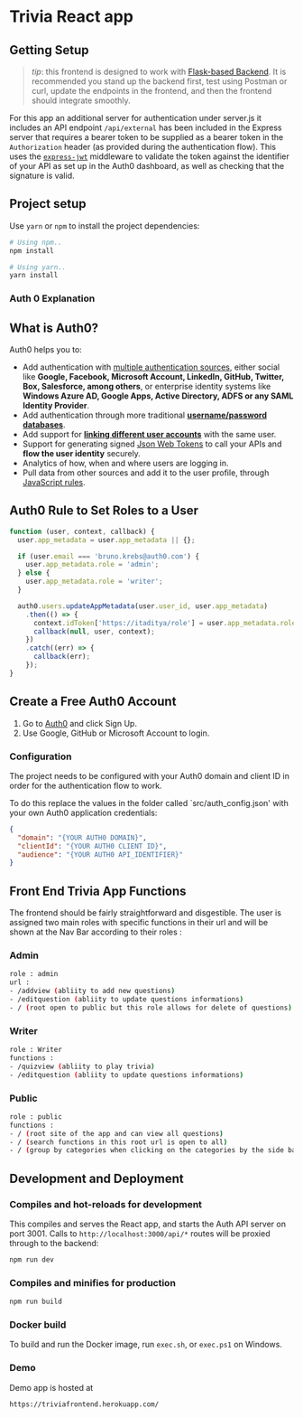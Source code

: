 # Trivia React app

## Getting Setup

> _tip_: this frontend is designed to work with [Flask-based Backend](../backend). It is recommended you stand up the backend first, test using Postman or curl, update the endpoints in the frontend, and then the frontend should integrate smoothly.


For this app an additional server for authentication under server.js it includes an API endpoint `/api/external` has been included in the Express server that requires a bearer token to be supplied as a bearer token in the `Authorization` header (as provided during the authentication flow). This uses the [`express-jwt`](https://github.com/auth0/express-jwt) middleware to validate the token against the identifier of your API as set up in the Auth0 dashboard, as well as checking that the signature is valid.

## Project setup

Use `yarn` or `npm` to install the project dependencies:

```bash
# Using npm..
npm install

# Using yarn..
yarn install
```
### Auth 0 Explanation 

## What is Auth0?

Auth0 helps you to:

- Add authentication with [multiple authentication sources](https://docs.auth0.com/identityproviders), either social like **Google, Facebook, Microsoft Account, LinkedIn, GitHub, Twitter, Box, Salesforce, among others**, or enterprise identity systems like **Windows Azure AD, Google Apps, Active Directory, ADFS or any SAML Identity Provider**.
- Add authentication through more traditional **[username/password databases](https://docs.auth0.com/mysql-connection-tutorial)**.
- Add support for **[linking different user accounts](https://docs.auth0.com/link-accounts)** with the same user.
- Support for generating signed [Json Web Tokens](https://docs.auth0.com/jwt) to call your APIs and **flow the user identity** securely.
- Analytics of how, when and where users are logging in.
- Pull data from other sources and add it to the user profile, through [JavaScript rules](https://docs.auth0.com/rules).

## Auth0 Rule to Set Roles to a User

```js
function (user, context, callback) {
  user.app_metadata = user.app_metadata || {};

  if (user.email === 'bruno.krebs@auth0.com') {
    user.app_metadata.role = 'admin';
  } else {
    user.app_metadata.role = 'writer';
  }

  auth0.users.updateAppMetadata(user.user_id, user.app_metadata)
    .then(() => {
      context.idToken['https://itaditya/role'] = user.app_metadata.role;
      callback(null, user, context);
    })
    .catch((err) => {
      callback(err);
    });
}
```














## Create a Free Auth0 Account

1. Go to [Auth0](https://auth0.com/signup) and click Sign Up.
2. Use Google, GitHub or Microsoft Account to login.
### Configuration

The project needs to be configured with your Auth0 domain and client ID in order for the authentication flow to work.

To do this replace the values in the folder called `src/auth_config.json' with your own Auth0 application credentials:

```json
{
  "domain": "{YOUR AUTH0 DOMAIN}",
  "clientId": "{YOUR AUTH0 CLIENT ID}",
  "audience": "{YOUR AUTH0 API_IDENTIFIER}"
}
```


## Front End Trivia App Functions

The frontend should be fairly straightforward and disgestible. The user is assigned two main roles with specific functions in their url and will be shown at the Nav Bar according to their roles :

### Admin
```bash 
role : admin  
url : 
- /addview (abliity to add new questions)
- /editquestion (abliity to update questions informations)
- / (root open to public but this role allows for delete of questions)
```
### Writer

```bash 
role : Writer  
functions : 
- /quizview (abliity to play trivia)
- /editquestion (abliity to update questions informations)
```

### Public

```bash 
role : public  
functions : 
- / (root site of the app and can view all questions)
- / (search functions in this root url is open to all)
- / (group by categories when clicking on the categories by the side bar is allowed only when authenticated.)
```


## Development and Deployment

### Compiles and hot-reloads for development

This compiles and serves the React app, and starts the Auth API server on port 3001. Calls to `http://localhost:3000/api/*` routes will be proxied through to the backend:

```bash
npm run dev
```

### Compiles and minifies for production

```bash
npm run build
```

### Docker build

To build and run the Docker image, run `exec.sh`, or `exec.ps1` on Windows.
 
### Demo

Demo app is hosted at 

```bash
https://triviafrontend.herokuapp.com/
```

 





